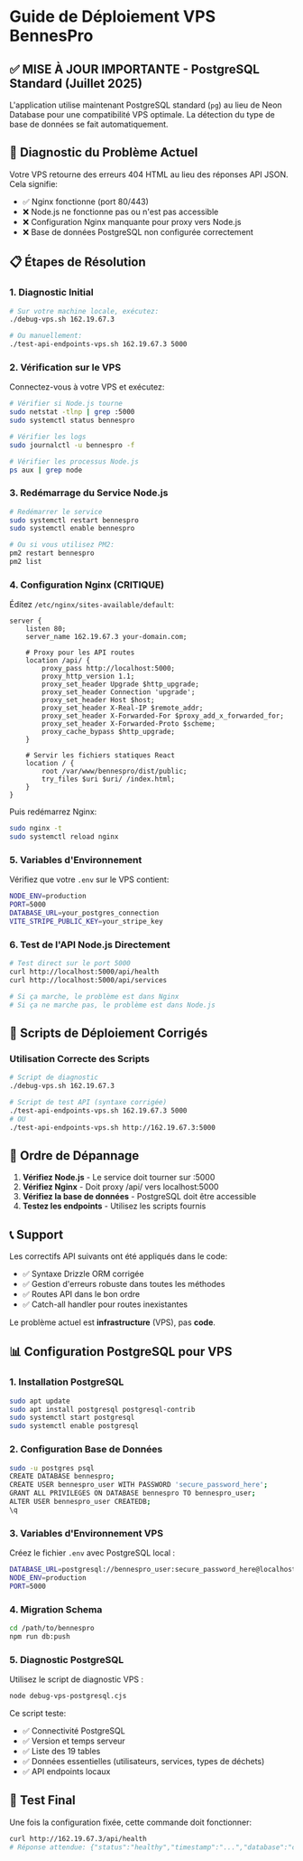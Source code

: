 # Guide de Déploiement VPS BennesPro

## ✅ MISE À JOUR IMPORTANTE - PostgreSQL Standard (Juillet 2025)

L'application utilise maintenant PostgreSQL standard (`pg`) au lieu de Neon Database pour une compatibilité VPS optimale. La détection du type de base de données se fait automatiquement.

## 🚨 Diagnostic du Problème Actuel

Votre VPS retourne des erreurs 404 HTML au lieu des réponses API JSON. Cela signifie:
- ✅ Nginx fonctionne (port 80/443)
- ❌ Node.js ne fonctionne pas ou n'est pas accessible
- ❌ Configuration Nginx manquante pour proxy vers Node.js
- ❌ Base de données PostgreSQL non configurée correctement

## 📋 Étapes de Résolution

### 1. Diagnostic Initial

```bash
# Sur votre machine locale, exécutez:
./debug-vps.sh 162.19.67.3

# Ou manuellement:
./test-api-endpoints-vps.sh 162.19.67.3 5000
```

### 2. Vérification sur le VPS

Connectez-vous à votre VPS et exécutez:

```bash
# Vérifier si Node.js tourne
sudo netstat -tlnp | grep :5000
sudo systemctl status bennespro

# Vérifier les logs
sudo journalctl -u bennespro -f

# Vérifier les processus Node.js
ps aux | grep node
```

### 3. Redémarrage du Service Node.js

```bash
# Redémarrer le service
sudo systemctl restart bennespro
sudo systemctl enable bennespro

# Ou si vous utilisez PM2:
pm2 restart bennespro
pm2 list
```

### 4. Configuration Nginx (CRITIQUE)

Éditez `/etc/nginx/sites-available/default`:

```nginx
server {
    listen 80;
    server_name 162.19.67.3 your-domain.com;

    # Proxy pour les API routes
    location /api/ {
        proxy_pass http://localhost:5000;
        proxy_http_version 1.1;
        proxy_set_header Upgrade $http_upgrade;
        proxy_set_header Connection 'upgrade';
        proxy_set_header Host $host;
        proxy_set_header X-Real-IP $remote_addr;
        proxy_set_header X-Forwarded-For $proxy_add_x_forwarded_for;
        proxy_set_header X-Forwarded-Proto $scheme;
        proxy_cache_bypass $http_upgrade;
    }

    # Servir les fichiers statiques React
    location / {
        root /var/www/bennespro/dist/public;
        try_files $uri $uri/ /index.html;
    }
}
```

Puis redémarrez Nginx:

```bash
sudo nginx -t
sudo systemctl reload nginx
```

### 5. Variables d'Environnement

Vérifiez que votre `.env` sur le VPS contient:

```bash
NODE_ENV=production
PORT=5000
DATABASE_URL=your_postgres_connection
VITE_STRIPE_PUBLIC_KEY=your_stripe_key
```

### 6. Test de l'API Node.js Directement

```bash
# Test direct sur le port 5000
curl http://localhost:5000/api/health
curl http://localhost:5000/api/services

# Si ça marche, le problème est dans Nginx
# Si ça ne marche pas, le problème est dans Node.js
```

## 🔧 Scripts de Déploiement Corrigés

### Utilisation Correcte des Scripts

```bash
# Script de diagnostic
./debug-vps.sh 162.19.67.3

# Script de test API (syntaxe corrigée)
./test-api-endpoints-vps.sh 162.19.67.3 5000
# OU
./test-api-endpoints-vps.sh http://162.19.67.3:5000
```

## 🎯 Ordre de Dépannage

1. **Vérifiez Node.js** - Le service doit tourner sur :5000
2. **Vérifiez Nginx** - Doit proxy /api/ vers localhost:5000
3. **Vérifiez la base de données** - PostgreSQL doit être accessible
4. **Testez les endpoints** - Utilisez les scripts fournis

## 📞 Support

Les correctifs API suivants ont été appliqués dans le code:
- ✅ Syntaxe Drizzle ORM corrigée
- ✅ Gestion d'erreurs robuste dans toutes les méthodes
- ✅ Routes API dans le bon ordre
- ✅ Catch-all handler pour routes inexistantes

Le problème actuel est **infrastructure** (VPS), pas **code**.

## 📊 Configuration PostgreSQL pour VPS

### 1. Installation PostgreSQL
```bash
sudo apt update
sudo apt install postgresql postgresql-contrib
sudo systemctl start postgresql
sudo systemctl enable postgresql
```

### 2. Configuration Base de Données
```bash
sudo -u postgres psql
CREATE DATABASE bennespro;
CREATE USER bennespro_user WITH PASSWORD 'secure_password_here';
GRANT ALL PRIVILEGES ON DATABASE bennespro TO bennespro_user;
ALTER USER bennespro_user CREATEDB;
\q
```

### 3. Variables d'Environnement VPS
Créez le fichier `.env` avec PostgreSQL local :
```bash
DATABASE_URL=postgresql://bennespro_user:secure_password_here@localhost:5432/bennespro
NODE_ENV=production
PORT=5000
```

### 4. Migration Schema
```bash
cd /path/to/bennespro
npm run db:push
```

### 5. Diagnostic PostgreSQL
Utilisez le script de diagnostic VPS :
```bash
node debug-vps-postgresql.cjs
```

Ce script teste:
- ✅ Connectivité PostgreSQL
- ✅ Version et temps serveur
- ✅ Liste des 19 tables
- ✅ Données essentielles (utilisateurs, services, types de déchets)
- ✅ API endpoints locaux

## 🚀 Test Final

Une fois la configuration fixée, cette commande doit fonctionner:

```bash
curl http://162.19.67.3/api/health
# Réponse attendue: {"status":"healthy","timestamp":"...","database":"connected"}
```